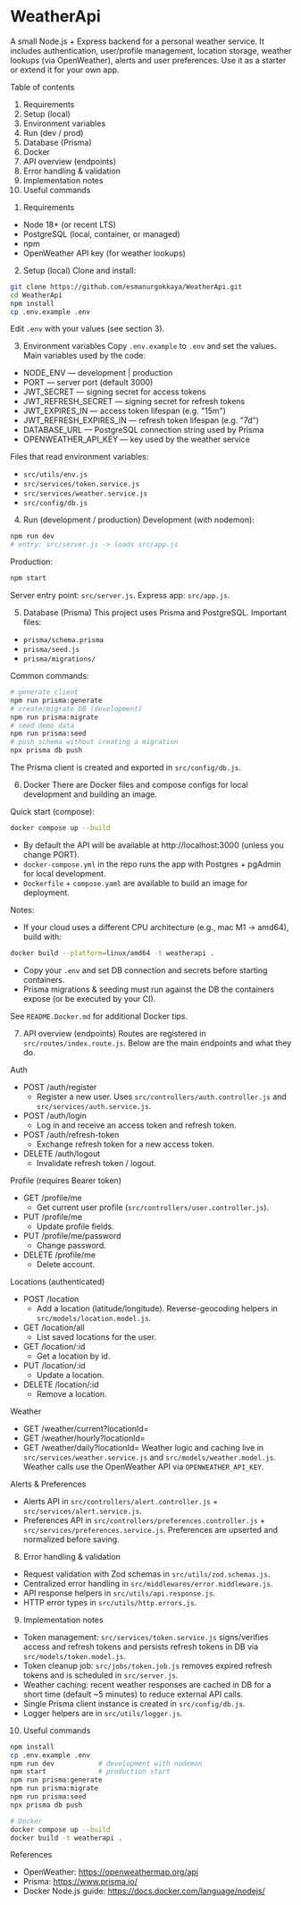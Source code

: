# WeatherApi

A small Node.js + Express backend for a personal weather service. It includes authentication, user/profile management, location storage, weather lookups (via OpenWeather), alerts and user preferences. Use it as a starter or extend it for your own app.

Table of contents
1. Requirements
2. Setup (local)
3. Environment variables
4. Run (dev / prod)
5. Database (Prisma)
6. Docker
7. API overview (endpoints)
8. Error handling & validation
9. Implementation notes
10. Useful commands

1) Requirements
- Node 18+ (or recent LTS)
- PostgreSQL (local, container, or managed)
- npm
- OpenWeather API key (for weather lookups)

2) Setup (local)
Clone and install:
```sh
git clone https://github.com/esmanurgokkaya/WeatherApi.git
cd WeatherApi
npm install
cp .env.example .env
```
Edit `.env` with your values (see section 3).

3) Environment variables
Copy `.env.example` to `.env` and set the values. Main variables used by the code:
- NODE_ENV — development | production
- PORT — server port (default 3000)
- JWT_SECRET — signing secret for access tokens
- JWT_REFRESH_SECRET — signing secret for refresh tokens
- JWT_EXPIRES_IN — access token lifespan (e.g. "15m")
- JWT_REFRESH_EXPIRES_IN — refresh token lifespan (e.g. "7d")
- DATABASE_URL — PostgreSQL connection string used by Prisma
- OPENWEATHER_API_KEY — key used by the weather service

Files that read environment variables:
- `src/utils/env.js`
- `src/services/token.service.js`
- `src/services/weather.service.js`
- `src/config/db.js`

4) Run (development / production)
Development (with nodemon):
```sh
npm run dev
# entry: src/server.js -> loads src/app.js
```
Production:
```sh
npm start
```
Server entry point: `src/server.js`. Express app: `src/app.js`.

5) Database (Prisma)
This project uses Prisma and PostgreSQL. Important files:
- `prisma/schema.prisma`
- `prisma/seed.js`
- `prisma/migrations/`

Common commands:
```sh
# generate client
npm run prisma:generate
# create/migrate DB (development)
npm run prisma:migrate
# seed demo data
npm run prisma:seed
# push schema without creating a migration
npx prisma db push
```
The Prisma client is created and exported in `src/config/db.js`.

6) Docker
There are Docker files and compose configs for local development and building an image.

Quick start (compose):
```sh
docker compose up --build
```
- By default the API will be available at http://localhost:3000 (unless you change PORT).
- `docker-compose.yml` in the repo runs the app with Postgres + pgAdmin for local development.
- `Dockerfile` + `compose.yaml` are available to build an image for deployment.

Notes:
- If your cloud uses a different CPU architecture (e.g., mac M1 -> amd64), build with:
```sh
docker build --platform=linux/amd64 -t weatherapi .
```
- Copy your `.env` and set DB connection and secrets before starting containers.
- Prisma migrations & seeding must run against the DB the containers expose (or be executed by your CI).

See `README.Docker.md` for additional Docker tips.

7) API overview (endpoints)
Routes are registered in `src/routes/index.route.js`. Below are the main endpoints and what they do.

Auth
- POST /auth/register
  - Register a new user. Uses `src/controllers/auth.controller.js` and `src/services/auth.service.js`.
- POST /auth/login
  - Log in and receive an access token and refresh token.
- POST /auth/refresh-token
  - Exchange refresh token for a new access token.
- DELETE /auth/logout
  - Invalidate refresh token / logout.

Profile (requires Bearer token)
- GET /profile/me
  - Get current user profile (`src/controllers/user.controller.js`).
- PUT /profile/me
  - Update profile fields.
- PUT /profile/me/password
  - Change password.
- DELETE /profile/me
  - Delete account.

Locations (authenticated)
- POST /location
  - Add a location (latitude/longitude). Reverse-geocoding helpers in `src/models/location.model.js`.
- GET /location/all
  - List saved locations for the user.
- GET /location/:id
  - Get a location by id.
- PUT /location/:id
  - Update a location.
- DELETE /location/:id
  - Remove a location.

Weather
- GET /weather/current?locationId=
- GET /weather/hourly?locationId=
- GET /weather/daily?locationId=
Weather logic and caching live in `src/services/weather.service.js` and `src/models/weather.model.js`. Weather calls use the OpenWeather API via `OPENWEATHER_API_KEY`.

Alerts & Preferences
- Alerts API in `src/controllers/alert.controller.js` + `src/services/alert.service.js`.
- Preferences API in `src/controllers/preferences.controller.js` + `src/services/preferences.service.js`. Preferences are upserted and normalized before saving.

8) Error handling & validation
- Request validation with Zod schemas in `src/utils/zod.schemas.js`.
- Centralized error handling in `src/middlewares/error.middleware.js`.
- API response helpers in `src/utils/api.response.js`.
- HTTP error types in `src/utils/http.errors.js`.

9) Implementation notes
- Token management: `src/services/token.service.js` signs/verifies access and refresh tokens and persists refresh tokens in DB via `src/models/token.model.js`.
- Token cleanup job: `src/jobs/token.job.js` removes expired refresh tokens and is scheduled in `src/server.js`.
- Weather caching: recent weather responses are cached in DB for a short time (default ~5 minutes) to reduce external API calls.
- Single Prisma client instance is created in `src/config/db.js`.
- Logger helpers are in `src/utils/logger.js`.

10) Useful commands
```sh
npm install
cp .env.example .env
npm run dev           # development with nodemon
npm start             # production start
npm run prisma:generate
npm run prisma:migrate
npm run prisma:seed
npx prisma db push

# Docker
docker compose up --build
docker build -t weatherapi .
```

References
- OpenWeather: https://openweathermap.org/api
- Prisma: https://www.prisma.io/
- Docker Node.js guide: https://docs.docker.com/language/nodejs/
